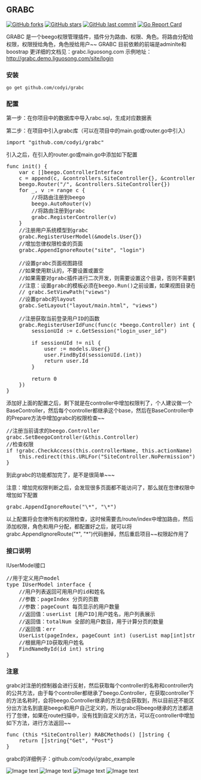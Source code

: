 ## GRABC 
[![GitHub forks](https://img.shields.io/github/forks/codyi/grabc.svg?style=social&label=Forks)](https://github.com/codyi/grabc/network)
[![GitHub stars](https://img.shields.io/github/stars/codyi/grabc.svg?style=social&label=Starss)](https://github.com/codyi/grabc/stargazers)
[![GitHub last commit](https://img.shields.io/github/last-commit/codyi/grabc.svg)](https://github.com/codyi/grabc)
[![Go Report Card](https://goreportcard.com/badge/github.com/codyi/grabc)](https://goreportcard.com/report/github.com/codyi/grabc)  

GRABC 是一个beego权限管理插件，插件分为路由、权限、角色。将路由分配给权限，权限授给角色，角色授给用户~~
GRABC 目前依赖的前端是adminlte和boostrap
更详细的文档见：grabc.liguosong.com
示例地址：http://grabc.demo.liguosong.com/site/login
### 安装
    go get github.com/codyi/grabc

### 配置    
第一步：在你项目中的数据库中导入rabc.sql，生成对应数据表

第二步：在项目中引入grabc库（可以在项目中的main.go或router.go中引入）

<pre>
import "github.com/codyi/grabc"
</pre>

引入之后，在引入的router.go或main.go中添加如下配置
<pre>
func init() {
	var c []beego.ControllerInterface
	c = append(c, &controllers.SiteController{}, &controllers.UserController{})
	beego.Router("/", &controllers.SiteController{})
	for _, v := range c {
		//将路由注册到beego
		beego.AutoRouter(v)
		//将路由注册到grabc
		grabc.RegisterController(v)
	}
	//注册用户系统模型到grabc
	grabc.RegisterUserModel(&models.User{})
	//增加忽律权限检查的页面
	grabc.AppendIgnoreRoute("site", "login")

	//设置grabc页面视图路径
	//如果使用默认的，不要设置或置空
	//如果需要对grabc插件进行二次开发，则需要设置这个目录，否则不需要管
	//注意：设置grabc的模板必须在beego.Run()之前设置，如果视图目录在当前项目中，可以使用相对目录，否则需要绝对路径
	// grabc.SetViewPath("views")
	//设置grabc的layout
	grabc.SetLayout("layout/main.html", "views")

	//注册获取当前登录用户ID的函数
	grabc.RegisterUserIdFunc(func(c *beego.Controller) int {
		sessionUId := c.GetSession("login_user_id")

		if sessionUId != nil {
			user := models.User{}
			user.FindById(sessionUId.(int))
			return user.Id
		}

		return 0
	})
}
</pre>

添加好上面的配置之后，剩下就是在controller中增加权限判了，个人建议做一个BaseController，然后每个controller都继承这个base，然后在BaseController中的Prepare方法中增加grabc的权限检查~~
<pre>
//注册当前请求的beego.Controller
grabc.SetBeegoController(&this.Controller)
//检查权限
if !grabc.CheckAccess(this.controllerName, this.actionName) {
	this.redirect(this.URLFor("SiteController.NoPermission"))
}
</pre>

到此grabc的功能都加完了，是不是很简单~~~

注意：增加完权限判断之后，会发现很多页面都不能访问了，那么就在忽律权限中增加如下配置
<pre>
grabc.AppendIgnoreRoute("\*", "\*")
</pre>
以上配置将会忽律所有的权限检查，这时候需要去/route/index中增加路由，然后添加权限，角色和用户分配，都配置好之后，就可以将grabc.AppendIgnoreRoute("\*", "\*")代码删掉，然后重启项目~~权限起作用了

### 接口说明    
IUserModel接口
<pre>
//用于定义用户model
type IUserModel interface {
	//用户列表返回可用用户的id和姓名
	//参数：pageIndex 分页的页数
	//参数：pageCount 每页显示的用户数量
	//返回值：userList [用户ID]用户姓名，用户列表展示
	//返回值：totalNum 全部的用户数目，用于计算分页的数量
	//返回值：err
	UserList(pageIndex, pageCount int) (userList map[int]string, totalNum int, err error)
	//根据用户ID获取用户姓名
	FindNameById(id int) string 
}
</pre>

### 注意
grabc对注册的控制器会进行反射，然后获取每个controller的名称和controller内的公共方法，由于每个controller都继承了beego.Controller，在获取controller下的方法名称时，会将beego.Controller继承的方法也会获取到，所以目前还不能区分出方法名到底是beego和用户自己定义的，所以grabc将beego继承的方法都进行了忽律，如果在route扫描中，没有找到自定义的方法，可以在controller中增加如下方法，进行方法返回~~
<pre>
func (this *SiteController) RABCMethods() []string {
	return []string{"Get", "Post"}
}
</pre>

grabc的详细例子：github.com/codyi/grabc_example

![Image text](http://www.liguosong.com/grabc_1.jpeg)
![Image text](http://www.liguosong.com/grabc_2.jpeg)
![Image text](http://www.liguosong.com/grabc_3.jpeg)
![Image text](http://www.liguosong.com/grabc_4.jpeg)